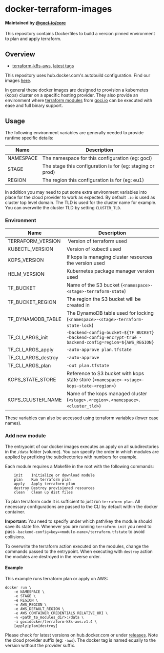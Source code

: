 # docker-terraform-images

#### Maintained by [@goci-io/core](https://github.com/orgs/goci-io/teams/core)

This repository contains Dockerfiles to build a version pinned environment to plan and apply terraform.

## Overview

- [terraform-k8s-aws](aws/README.md), [latest tags](https://hub.docker.com/r/gocidocker/terraform-k8s-aws/tags)


This repository uses hub.docker.com's autobuild configuration. Find our images [here](https://hub.docker.com/u/gocidocker).

In general these docker images are designed to provision a kubernetes (kops) cluster on a specific hosting provider. They also provide an environment where [terraform modules](https://github.com/search?q=topic%3Aterraform+org%3Agoci-io+fork%3Atrue) from [goci.io](https://goci.io) can be executed with ease and full binary support.  

## Usage

The following environment variables are generally needed to provide runtime specific details:

| Name | Description |
|-----------|--------------------------------------------------------|
| NAMESPACE | The namespace for this configuration (eg: goci) |
| STAGE | The stage this configuration is for (eg: staging or prod) |
| REGION | The region this configuration is for (eg: eu1) |

In addition you may need to put some extra environment variables into place for the cloud provider to work as expected.
By default `.io` is used as cluster top level domain. The TLD is used for the cluster name for example. You can overwrite the cluster TLD by setting `CLUSTER_TLD`.

### Environment

| Name | Description |
|-----------|--------------------------------------------------------|
| TERRAFORM_VERSION | Version of terraform used |
| KUBECTL_VERSION | Version of kubectl used |
| KOPS_VERSION | If kops is managing cluster resources the version used |
| HELM_VERSION | Kubernetes package manager version used |
| TF_BUCKET | Name of the S3 bucket (`<namespace>-<stage>-terraform-state`) |
| TF_BUCKET_REGION | The region the S3 bucket will be created in |
| TF_DYNAMODB_TABLE | The DynamoDB table used for locking (`<namespace>-<stage>-terraform-state-lock`) |
| TF_CLI_ARGS_init | `-backend-config=bucket=${TF_BUCKET} -backend-config=encrypt=true -backend-config=region=${AWS_REGION}` |
| TF_CLI_ARGS_apply | `-auto-approve plan.tfstate` |
| TF_CLI_ARGS_destroy | `-auto-approve` |
| TF_CLI_ARGS_plan | `-out plan.tfstate` |
| KOPS_STATE_STORE | Reference to S3 bucket with kops state store (`<namespace>-<stage>-kops-state-<region>`) |
| KOPS_CLUSTER_NAME | Name of the kops managed cluster (`<stage>.<region>.<namespace>.<cluster_tld>`) |

These variables can also be accessed using terraform variables (lower case names).

### Add new module
The entrypoint of our docker images executes an apply on all subdirectories in the `/data` folder (volume). 
You can specify the order in which modules are applied by prefixing the subdirectories with numbers for example.

Each module requires a Makefile in the root with the following commands:
```
    init    Initialize or download module
    plan    Run terraform plan
    apply   Apply terraform plan
    destroy Destroy provisioned resources
    clean   Clean up dist files
```

To plan terraform code it is sufficient to just run `terraform plan`. All necessary configurations are passed to the CLI by default within the docker container.

**Important:** You need to specify under which path/key the module should save its state file. Whenever you are running `terraform init` you need to pass `-backend-config=key=<module-name>/terraform.tfstate` to avoid collisions.

To overwrite the terraform action executed on the modules, change the commands passed to the entrypoint. When executing with `destroy` action the modules are destroyed in the reverse order.

#### Example

This example runs terraform plan or apply on AWS:

```
docker run \
    -e NAMESPACE \
    -e STAGE \
    -e REGION \
    -e AWS_REGION \
    -e AWS_DEFAULT_REGION \
    -e AWS_CONTAINER_CREDENTIALS_RELATIVE_URI \
    -v <path_to_modules_dir>:/data \
    -i gocidocker/terraform-k8s-aws:v1.4 \
    [apply|plan|destroy]
```

Please check for latest versions on hub.docker.com or under [releases](https://github.com/goci-io/docker-terraform-images/releases). Note the cloud provider suffix (eg: `-aws`). The docker tag is named equally to the version without the provider suffix.
